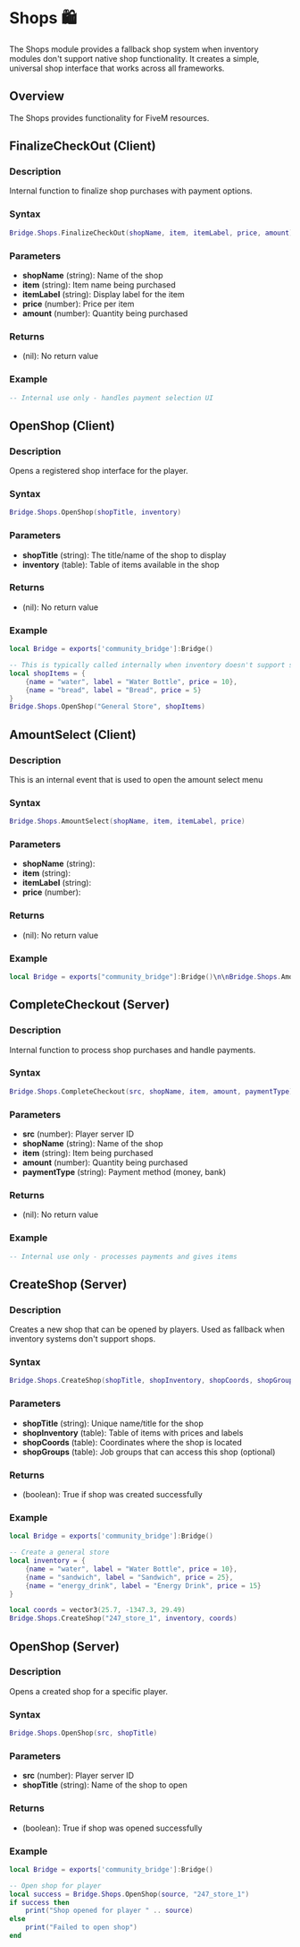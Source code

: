 # Shops 🛍️

<!--META
nav: true
toc: true
description: The Shops module provides a fallback shop system when inventory modules don't support native shop functionality. It creates a simple, universal shop interface that works across all frameworks.
-->

The Shops module provides a fallback shop system when inventory modules don't support native shop functionality. It creates a simple, universal shop interface that works across all frameworks.

## Overview

The Shops provides functionality for FiveM resources.

## FinalizeCheckOut (Client)

### Description
Internal function to finalize shop purchases with payment options.

### Syntax
```lua
Bridge.Shops.FinalizeCheckOut(shopName, item, itemLabel, price, amount)
```

### Parameters
- **shopName** (string): Name of the shop
- **item** (string): Item name being purchased
- **itemLabel** (string): Display label for the item
- **price** (number): Price per item
- **amount** (number): Quantity being purchased

### Returns
- (nil): No return value

### Example
```lua
-- Internal use only - handles payment selection UI
```

## OpenShop (Client)

### Description
Opens a registered shop interface for the player.

### Syntax
```lua
Bridge.Shops.OpenShop(shopTitle, inventory)
```

### Parameters
- **shopTitle** (string): The title/name of the shop to display
- **inventory** (table): Table of items available in the shop

### Returns
- (nil): No return value

### Example
```lua
local Bridge = exports['community_bridge']:Bridge()

-- This is typically called internally when inventory doesn't support shops
local shopItems = {
    {name = "water", label = "Water Bottle", price = 10},
    {name = "bread", label = "Bread", price = 5}
}
Bridge.Shops.OpenShop("General Store", shopItems)
```

## AmountSelect (Client)

### Description
This is an internal event that is used to open the amount select menu

### Syntax
```lua
Bridge.Shops.AmountSelect(shopName, item, itemLabel, price)
```

### Parameters
- **shopName** (string): 
- **item** (string): 
- **itemLabel** (string): 
- **price** (number): 

### Returns
- (nil): No return value

### Example
```lua
local Bridge = exports["community_bridge"]:Bridge()\n\nBridge.Shops.AmountSelect()
```

## CompleteCheckout (Server)

### Description
Internal function to process shop purchases and handle payments.

### Syntax
```lua
Bridge.Shops.CompleteCheckout(src, shopName, item, amount, paymentType)
```

### Parameters
- **src** (number): Player server ID
- **shopName** (string): Name of the shop
- **item** (string): Item being purchased
- **amount** (number): Quantity being purchased
- **paymentType** (string): Payment method (money, bank)

### Returns
- (nil): No return value

### Example
```lua
-- Internal use only - processes payments and gives items
```

## CreateShop (Server)

### Description
Creates a new shop that can be opened by players. Used as fallback when inventory systems don't support shops.

### Syntax
```lua
Bridge.Shops.CreateShop(shopTitle, shopInventory, shopCoords, shopGroups)
```

### Parameters
- **shopTitle** (string): Unique name/title for the shop
- **shopInventory** (table): Table of items with prices and labels
- **shopCoords** (table): Coordinates where the shop is located
- **shopGroups** (table): Job groups that can access this shop (optional)

### Returns
- (boolean): True if shop was created successfully

### Example
```lua
local Bridge = exports['community_bridge']:Bridge()

-- Create a general store
local inventory = {
    {name = "water", label = "Water Bottle", price = 10},
    {name = "sandwich", label = "Sandwich", price = 25},
    {name = "energy_drink", label = "Energy Drink", price = 15}
}

local coords = vector3(25.7, -1347.3, 29.49)
Bridge.Shops.CreateShop("247_store_1", inventory, coords)
```

## OpenShop (Server)

### Description
Opens a created shop for a specific player.

### Syntax
```lua
Bridge.Shops.OpenShop(src, shopTitle)
```

### Parameters
- **src** (number): Player server ID
- **shopTitle** (string): Name of the shop to open

### Returns
- (boolean): True if shop was opened successfully

### Example
```lua
local Bridge = exports['community_bridge']:Bridge()

-- Open shop for player
local success = Bridge.Shops.OpenShop(source, "247_store_1")
if success then
    print("Shop opened for player " .. source)
else
    print("Failed to open shop")
end
```

